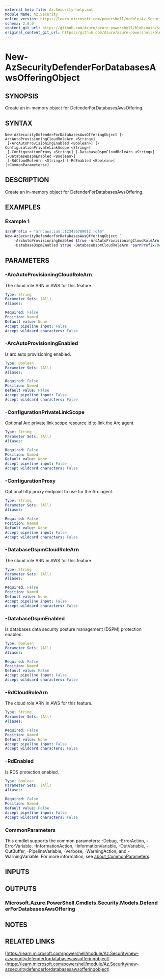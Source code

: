 ```yaml
---
external help file: Az.Security-help.xml
Module Name: Az.Security
online version: https://learn.microsoft.com/powershell/module/Az.Security/new-azsecuritydefenderfordatabasesawsofferingobject
schema: 2.0.0
content_git_url: https://github.com/Azure/azure-powershell/blob/main/src/Security/Security/help/New-AzSecurityDefenderForDatabasesAwsOfferingObject.md
original_content_git_url: https://github.com/Azure/azure-powershell/blob/main/src/Security/Security/help/New-AzSecurityDefenderForDatabasesAwsOfferingObject.md
---
```


# New-AzSecurityDefenderForDatabasesAwsOfferingObject

## SYNOPSIS
Create an in-memory object for DefenderForDatabasesAwsOffering.

## SYNTAX

```
New-AzSecurityDefenderForDatabasesAwsOfferingObject [-ArcAutoProvisioningCloudRoleArn <String>]
 [-ArcAutoProvisioningEnabled <Boolean>] [-ConfigurationPrivateLinkScope <String>]
 [-ConfigurationProxy <String>] [-DatabaseDspmCloudRoleArn <String>] [-DatabaseDspmEnabled <Boolean>]
 [-RdCloudRoleArn <String>] [-RdEnabled <Boolean>] [<CommonParameters>]
```

## DESCRIPTION
Create an in-memory object for DefenderForDatabasesAwsOffering.

## EXAMPLES

### Example 1
```powershell
$arnPrefix = "arn:aws:iam::123456789012:role"
New-AzSecurityDefenderForDatabasesAwsOfferingObject `
    -ArcAutoProvisioningEnabled $true -ArcAutoProvisioningCloudRoleArn "$arnPrefix/DefenderForCloud-ArcAutoProvisioning" `
    -DatabaseDspmEnabled $true -DatabaseDspmCloudRoleArn "$arnPrefix/DefenderForCloud-DataSecurityPostureDB"
```

## PARAMETERS

### -ArcAutoProvisioningCloudRoleArn
The cloud role ARN in AWS for this feature.

```yaml
Type: String
Parameter Sets: (All)
Aliases:

Required: False
Position: Named
Default value: None
Accept pipeline input: False
Accept wildcard characters: False
```

### -ArcAutoProvisioningEnabled
Is arc auto provisioning enabled.

```yaml
Type: Boolean
Parameter Sets: (All)
Aliases:

Required: False
Position: Named
Default value: False
Accept pipeline input: False
Accept wildcard characters: False
```

### -ConfigurationPrivateLinkScope
Optional Arc private link scope resource id to link the Arc agent.

```yaml
Type: String
Parameter Sets: (All)
Aliases:

Required: False
Position: Named
Default value: None
Accept pipeline input: False
Accept wildcard characters: False
```

### -ConfigurationProxy
Optional http proxy endpoint to use for the Arc agent.

```yaml
Type: String
Parameter Sets: (All)
Aliases:

Required: False
Position: Named
Default value: None
Accept pipeline input: False
Accept wildcard characters: False
```

### -DatabaseDspmCloudRoleArn
The cloud role ARN in AWS for this feature.

```yaml
Type: String
Parameter Sets: (All)
Aliases:

Required: False
Position: Named
Default value: None
Accept pipeline input: False
Accept wildcard characters: False
```

### -DatabaseDspmEnabled
Is databases data security posture management (DSPM) protection enabled.

```yaml
Type: Boolean
Parameter Sets: (All)
Aliases:

Required: False
Position: Named
Default value: False
Accept pipeline input: False
Accept wildcard characters: False
```

### -RdCloudRoleArn
The cloud role ARN in AWS for this feature.

```yaml
Type: String
Parameter Sets: (All)
Aliases:

Required: False
Position: Named
Default value: None
Accept pipeline input: False
Accept wildcard characters: False
```

### -RdEnabled
Is RDS protection enabled.

```yaml
Type: Boolean
Parameter Sets: (All)
Aliases:

Required: False
Position: Named
Default value: False
Accept pipeline input: False
Accept wildcard characters: False
```

### CommonParameters
This cmdlet supports the common parameters: -Debug, -ErrorAction, -ErrorVariable, -InformationAction, -InformationVariable, -OutVariable, -OutBuffer, -PipelineVariable, -Verbose, -WarningAction, and -WarningVariable. For more information, see [about_CommonParameters](http://go.microsoft.com/fwlink/?LinkID=113216).

## INPUTS

## OUTPUTS

### Microsoft.Azure.PowerShell.Cmdlets.Security.Models.DefenderForDatabasesAwsOffering
## NOTES

## RELATED LINKS

[https://learn.microsoft.com/powershell/module/Az.Security/new-azsecuritydefenderfordatabasesawsofferingobject](https://learn.microsoft.com/powershell/module/Az.Security/new-azsecuritydefenderfordatabasesawsofferingobject)
